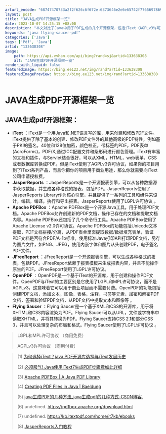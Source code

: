 ```yaml
---
arturl_encode: "68747470733a2f2f626c6f672e:6373646e2e6e65742f77656978696e5f34353838313234382f:61727469636c652f64657461696c732f313333363338333038"
layout: post
title: "JAVA生成PDF开源框架一览"
date: 2023-10-07 14:25:15 +08:00
description: "本文对比了Java中用于PDF生成的几个开源框架，包括iText（AGPLv3许可）、JasperR"
keywords: "java flying-saucer-pdf"
categories: ['Java']
tags: ['Pdf', 'Java']
artid: "133638308"
image:
    path: https://api.vvhan.com/api/bing?rand=sj&artid=133638308
    alt: "JAVA生成PDF开源框架一览"
render_with_liquid: false
featuredImage: https://bing.ee123.net/img/rand?artid=133638308
featuredImagePreview: https://bing.ee123.net/img/rand?artid=133638308
---
```


# JAVA生成PDF开源框架一览

## JAVA生成pdf开源框架：

* **iText**
  ：iText是一个用Java和.NET语言写的库，用来创建和修改PDF文件。iText提供了除了基本的创建、修改PDF文件外的其他高级的PDF特性，例如基于PKI的签名，40位和128位加密，颜色校正，带标签的PDF，PDF表单 (AcroForms)，PDF/X,通过ICC配置文件和条形码进行颜色管理。iText有丰富的文档和插件，与Servlet结合很好，可以从XML，HTML，web表单，CSS或者数据库转换成PDF。但是iText使用了AGPLv3许可协议，如果你的项目用到了iText系列产品，而且你把你的项目用于商业用途，那么你就需要向iText公司申请授权费。
* **JasperReports**
  ：JasperReports是一个开源报表引擎，可以从各种数据源中获取数据，并生成各种格式的报表，包括PDF。JasperReports使用了JasperReports Library作为核心引擎，并且提供了一系列的工具和组件来设计，编辑，编译，执行和导出报表。JasperReports使用了LGPL许可协议 。
* **Apache PDFBox**
  ：Apache PDFBox是一个开源Java工具，用于处理PDF文档。Apache PDFBox允许创建新的PDF文档，操作已存在的文档和提取文档内容。Apache PDFBox还包括了几个命令行工具。Apache PDFBox使用了Apache License v2.0许可协议。Apache PDFBox的功能包括Unicode文本提取，PDF文档拼接/分离，从PDF表单里面提取数据/数据填充表单，验证PDF文档是否符合PDF/A-1b标准，使用标准Java打印API打印PDF文档，另存为图片文件，如PNG、JPEG，使用内嵌字体和图片从头创建PDF，电子签名PDF文件。
* **JFreeReport**
  ：JFreeReport是一个开源报表引擎，可以生成各种格式的报表，包括PDF。JFreeReport依赖于报表模板来生成报表内容，并且不能操作原生的PDF。JFreeReport使用了LGPL许可协议。
* **OpenPDF**
  ：OpenPDF是一个基于iText的开源库，用于创建和操作PDF文件。OpenPDF与iText的主要区别是它使用了LGPL和MPL许可协议，而不是AGPLv3，这意味着它可以用于商业项目而不需要付费。OpenPDF的功能包括创建PDF文档，添加文本，图像，表格，注释，书签等元素，加密和解密PDF文档，签署和验证PDF文档，从PDF文档中提取文本和图像等 。
* **Flying Saucer**
  ：Flying Saucer是一个基于XML和CSS的开源库，用于将XHTML和CSS内容渲染为PDF。Flying Saucer可以从URL，文件或字符串中读取XHTML，并将其转换为PDF。Flying Saucer支持CSS 2.1和部分CSS 3，并且可以处理复杂的布局和格式。Flying Saucer使用了LGPL许可协议 。

> LGPL和MPL许可协议 （商用免费）
>   
> AGPLv3许可协议 （商用付费）

> (1)
> [为何选择iText？java PDF开源库选择与iText发展历史](https://zhuanlan.zhihu.com/p/375700748)
>   
> (2)
> [必须服气! Java使用iText7生成PDF步骤竟如此详细](https://zhuanlan.zhihu.com/p/433018692)
>   
> (3)
> [Apache PDFBox | A Java PDF Library](https://pdfbox.apache.org/)
>   
> (4)
> [Creating PDF Files in Java | Baeldung](https://www.baeldung.com/java-pdf-creation)
>   
> (5)
> [java生成PDF的几种方法_java生成pdf的几种方式-CSDN博客.](https://blog.csdn.net/sand_clock/article/details/85328849)
>   
> (6) undefined. https://pdfbox.apache.org/download.html
>   
> (7) undefined. https://kb.itextpdf.com/home/it7kb/ebooks
>   
> (8)
> [JasperReports入门教程](https://www.cnblogs.com/xyyz120/p/12681245.html)